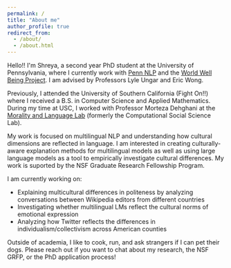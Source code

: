 ```yaml
---
permalink: /
title: "About me"
author_profile: true
redirect_from: 
  - /about/
  - /about.html
---
```


Hello!! I'm Shreya, a second year PhD student at the University of Pennsylvania, where I currently work with [Penn NLP](https://nlp.cis.upenn.edu/) and the [World Well Being Project](https://wwbp.org/). I am advised by Professors Lyle Ungar and Eric Wong. 

Previously, I attended the University of Southern California (Fight On!!) where I received a B.S. in Computer Science and Applied Mathematics. During my time at USC, I worked with Professor Morteza Dehghani at the [Morality and Language Lab](https://www.mola-lab.org/) (formerly the Computational Social Science Lab).

My work is focused on multilingual NLP and understanding how cultural dimensions are reflected in language. I am interested in creating culturally-aware explanation methods for multilingual models as well as using large language models as a tool to empirically investigate cultural differences. My work is suported by the NSF Graduate Research Fellowship Program. 

I am currently working on: 
 - Explaining multicultural differences in politeness by analyzing conversations between Wikipedia editors from different countries
 - Investigating whether multilingual LMs reflect the cultural norms of emotional expression
 - Analyzing how Twitter reflects the differences in individualism/collectivism across American counties


Outside of academia, I like to cook, run, and ask strangers if I can pet their dogs. Please reach out if you want to chat about my research, the NSF GRFP, or the PhD application process!